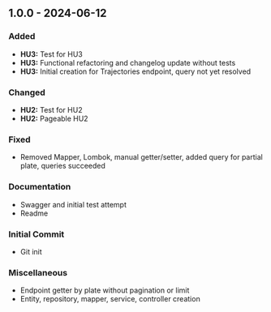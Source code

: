 <a name="1.0.0"></a>
## 1.0.0 - 2024-06-12

### Added
- **HU3:** Test for HU3
- **HU3:** Functional refactoring and changelog update without tests
- **HU3:** Initial creation for Trajectories endpoint, query not yet resolved

### Changed
- **HU2:** Test for HU2
- **HU2:** Pageable HU2

### Fixed

- Removed Mapper, Lombok, manual getter/setter, added query for partial plate, queries succeeded

### Documentation
- Swagger and initial test attempt
- Readme

### Initial Commit
- Git init

### Miscellaneous
- Endpoint getter by plate without pagination or limit
- Entity, repository, mapper, service, controller creation

[Unreleased]: https://github.com/PemRug/DEV014-fleet-management-api/tree/main/src